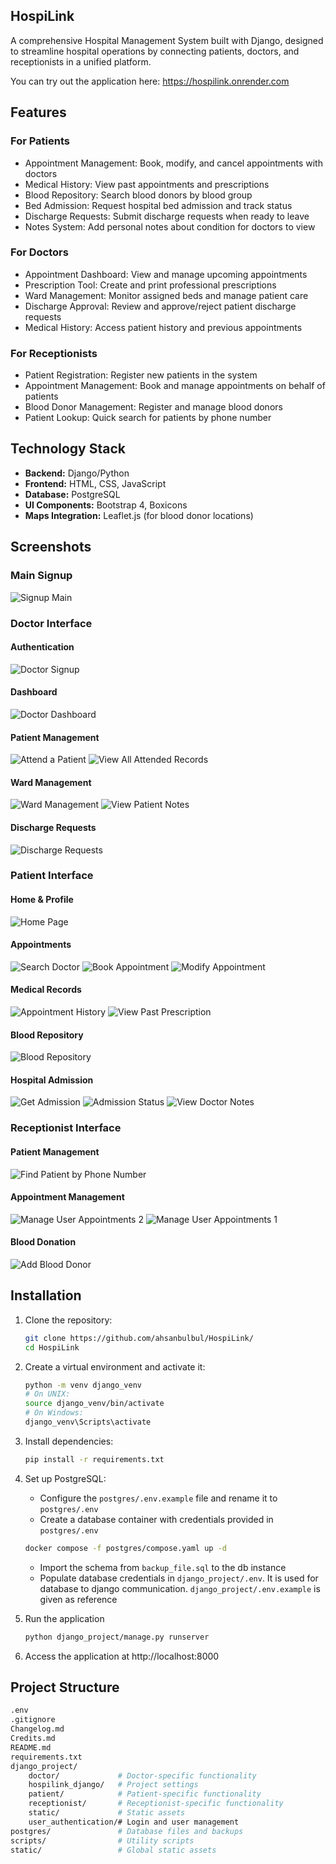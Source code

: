 ## HospiLink
A comprehensive Hospital Management System built with Django, designed to streamline hospital operations by connecting patients, doctors, and receptionists in a unified platform.

You can try out the application here: https://hospilink.onrender.com


## Features
### For Patients
- Appointment Management: Book, modify, and cancel appointments with doctors
- Medical History: View past appointments and prescriptions
- Blood Repository: Search blood donors by blood group
- Bed Admission: Request hospital bed admission and track status
- Discharge Requests: Submit discharge requests when ready to leave
- Notes System: Add personal notes about condition for doctors to view

### For Doctors
- Appointment Dashboard: View and manage upcoming appointments
- Prescription Tool: Create and print professional prescriptions
- Ward Management: Monitor assigned beds and manage patient care
- Discharge Approval: Review and approve/reject patient discharge requests
- Medical History: Access patient history and previous appointments

### For Receptionists
- Patient Registration: Register new patients in the system
- Appointment Management: Book and manage appointments on behalf of patients
- Blood Donor Management: Register and manage blood donors
- Patient Lookup: Quick search for patients by phone number

## Technology Stack
- **Backend:** Django/Python
- **Frontend:** HTML, CSS, JavaScript
- **Database:** PostgreSQL
- **UI Components:** Bootstrap 4, Boxicons
- **Maps Integration:** Leaflet.js (for blood donor locations)

## Screenshots

### Main Signup

![Signup Main](https://github.com/user-attachments/assets/1a98994f-f3b9-4769-bcca-75ef46871f5f)

### Doctor Interface

#### Authentication
![Doctor Signup](https://github.com/user-attachments/assets/6632e433-62ed-4ce5-b2de-96c4f8baf5f2)

#### Dashboard
![Doctor Dashboard](https://github.com/user-attachments/assets/1fa726c8-d521-4b35-a96c-169f6a7691d2)

#### Patient Management
![Attend a Patient](https://github.com/user-attachments/assets/6f259f7a-3452-4c39-8279-f1b71a75cef4)
![View All Attended Records](https://github.com/user-attachments/assets/2b0a2798-bbd9-4635-855c-a5d6769e6e15)


#### Ward Management
![Ward Management](https://github.com/user-attachments/assets/3757786f-8a1e-41ea-b180-3ac544055a22)
![View Patient Notes](https://github.com/user-attachments/assets/0242ddbc-223d-49ad-9649-a34fca32b57a)

#### Discharge Requests
![Discharge Requests](https://github.com/user-attachments/assets/080ddd57-27b1-4e78-a1b3-d6385a785ef4)

### Patient Interface

#### Home & Profile
![Home Page](https://github.com/user-attachments/assets/8c53c417-9dc3-4d9c-8f25-a7cf72a31f2a)


#### Appointments
![Search Doctor](https://github.com/user-attachments/assets/0de373c9-49d4-46c7-8bf7-691526ce4994)
![Book Appointment](https://github.com/user-attachments/assets/ce2af502-01c0-4ef6-9d23-e819303d807d)
![Modify Appointment](https://github.com/user-attachments/assets/3c651f37-21fd-4815-9555-2f821fe341fa)


#### Medical Records
![Appointment History](https://github.com/user-attachments/assets/e415fb9d-16e2-4347-b14a-89cd401241a1)
![View Past Prescription](https://github.com/user-attachments/assets/90b660f8-538c-4ce2-beb6-d2bf3cfb4dab)

#### Blood Repository
![Blood Repository](https://github.com/user-attachments/assets/c70b1b71-7da0-4a69-87f9-45d24dee7609)


#### Hospital Admission
![Get Admission](https://github.com/user-attachments/assets/8bb2264e-0d4a-4c39-b14c-ca30c8223dd6)
![Admission Status](https://github.com/user-attachments/assets/fe87f8fd-2d7a-4a2a-aeb0-408e7771fcc9)
![View Doctor Notes](https://github.com/user-attachments/assets/2f8cce8c-bc46-4738-b851-6ad121d0fcd0)

### Receptionist Interface

#### Patient Management
![Find Patient by Phone Number](https://github.com/user-attachments/assets/11445710-576c-4df2-abb4-e04fbe8d5f28)

#### Appointment Management
![Manage User Appointments 2](https://github.com/user-attachments/assets/321db618-c3ec-4ca2-b17c-e9b84d4d0056)
![Manage User Appointments 1](https://github.com/user-attachments/assets/a7f9165b-c246-4720-b76e-8d0ec2d7ac70)


#### Blood Donation
![Add Blood Donor](https://github.com/user-attachments/assets/c4ab6ead-e551-4a11-a816-89038fb9beb9)

## Installation
1. Clone the repository:
   ```bash
   git clone https://github.com/ahsanbulbul/HospiLink/
   cd HospiLink
   ```
2. Create a virtual environment and activate it:
   ```bash
   python -m venv django_venv
   # On UNIX:
   source django_venv/bin/activate  
   # On Windows: 
   django_venv\Scripts\activate
   ```
3. Install dependencies:
   ```bash
   pip install -r requirements.txt
   ```
4. Set up PostgreSQL:

    - Configure the ```postgres/.env.example``` file and rename it to ```postgres/.env```
    - Create a database container with credentials provided in ```postgres/.env```
    ```bash
    docker compose -f postgres/compose.yaml up -d
    ```
    - Import the schema from ```backup_file.sql``` to the db instance
    - Populate database credentials in ```django_project/.env```. It is used for database to django communication. ```django_project/.env.example``` is given as reference
    
5. Run the application
   ```bash
   python django_project/manage.py runserver
   ```
6. Access the application at http://localhost:8000

## Project Structure
```bash
.env
.gitignore
Changelog.md
Credits.md
README.md
requirements.txt
django_project/
    doctor/             # Doctor-specific functionality
    hospilink_django/   # Project settings
    patient/            # Patient-specific functionality 
    receptionist/       # Receptionist-specific functionality
    static/             # Static assets
    user_authentication/# Login and user management
postgres/               # Database files and backups
scripts/                # Utility scripts
static/                 # Global static assets
```

